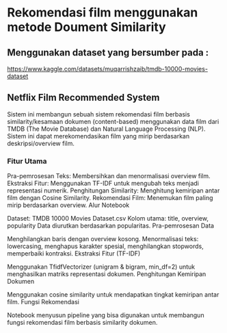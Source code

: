 # Rekomendasi film menggunakan metode Doument Similarity
## Menggunakan dataset yang bersumber pada : 
https://www.kaggle.com/datasets/muqarrishzaib/tmdb-10000-movies-dataset

## Netflix Film Recommended System
Sistem ini membangun sebuah sistem rekomendasi film berbasis similarity/kesamaan dokumen (content-based) menggunakan data film dari TMDB (The Movie Database) dan Natural Language Processing (NLP). Sistem ini dapat merekomendasikan film yang mirip berdasarkan deskripsi/overview film.

### Fitur Utama
Pra-pemrosesan Teks: Membersihkan dan menormalisasi overview film.
Ekstraksi Fitur: Menggunakan TF-IDF untuk mengubah teks menjadi representasi numerik.
Penghitungan Similarity: Menghitung kemiripan antar film dengan Cosine Similarity.
Rekomendasi Film: Menemukan film paling mirip berdasarkan overview.
Alur Notebook

Dataset: TMDB 10000 Movies Dataset.csv
Kolom utama: title, overview, popularity
Data diurutkan berdasarkan popularitas.
Pra-pemrosesan Data

Menghilangkan baris dengan overview kosong.
Menormalisasi teks: lowercasing, menghapus karakter spesial, menghilangkan stopwords, memperbaiki kontraksi.
Ekstraksi Fitur (TF-IDF)

Menggunakan TfidfVectorizer (unigram & bigram, min_df=2) untuk menghasilkan matriks representasi dokumen.
Penghitungan Kemiripan Dokumen

Menggunakan cosine similarity untuk mendapatkan tingkat kemiripan antar film.
Fungsi Rekomendasi

Notebook menyusun pipeline yang bisa digunakan untuk membangun fungsi rekomendasi film berbasis similarity dokumen.

